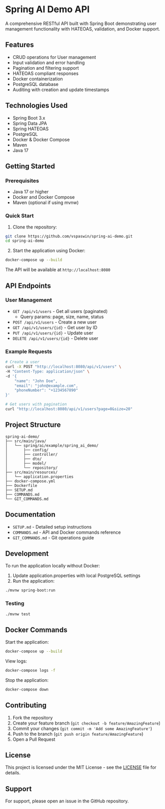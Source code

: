 # Spring AI Demo API

A comprehensive RESTful API built with Spring Boot demonstrating user management functionality with HATEOAS, validation, and Docker support.

## Features

- CRUD operations for User management
- Input validation and error handling
- Pagination and filtering support
- HATEOAS compliant responses
- Docker containerization
- PostgreSQL database
- Auditing with creation and update timestamps

## Technologies Used

- Spring Boot 3.x
- Spring Data JPA
- Spring HATEOAS
- PostgreSQL
- Docker & Docker Compose
- Maven
- Java 17

## Getting Started

### Prerequisites

- Java 17 or higher
- Docker and Docker Compose
- Maven (optional if using mvnw)

### Quick Start

1. Clone the repository:
```bash
git clone https://github.com/vspaswin/spring-ai-demo.git
cd spring-ai-demo
```

2. Start the application using Docker:
```bash
docker-compose up --build
```

The API will be available at `http://localhost:8080`

## API Endpoints

### User Management

- `GET /api/v1/users` - Get all users (paginated)
  - Query params: page, size, name, status
- `POST /api/v1/users` - Create a new user
- `GET /api/v1/users/{id}` - Get user by ID
- `PUT /api/v1/users/{id}` - Update user
- `DELETE /api/v1/users/{id}` - Delete user

### Example Requests

```bash
# Create a user
curl -X POST "http://localhost:8080/api/v1/users" \
-H "Content-Type: application/json" \
-d '{
    "name": "John Doe",
    "email": "john@example.com",
    "phoneNumber": "+1234567890"
}'

# Get users with pagination
curl "http://localhost:8080/api/v1/users?page=0&size=20"
```

## Project Structure

```
spring-ai-demo/
├── src/main/java/
│   └── spring/ai/example/spring_ai_demo/
│       ├── config/
│       ├── controller/
│       ├── dto/
│       ├── model/
│       └── repository/
├── src/main/resources/
│   └── application.properties
├── docker-compose.yml
├── Dockerfile
├── SETUP.md
├── COMMANDS.md
└── GIT_COMMANDS.md
```

## Documentation

- `SETUP.md` - Detailed setup instructions
- `COMMANDS.md` - API and Docker commands reference
- `GIT_COMMANDS.md` - Git operations guide

## Development

To run the application locally without Docker:

1. Update application.properties with local PostgreSQL settings
2. Run the application:
```bash
./mvnw spring-boot:run
```

### Testing

```bash
./mvnw test
```

## Docker Commands

Start the application:
```bash
docker-compose up --build
```

View logs:
```bash
docker-compose logs -f
```

Stop the application:
```bash
docker-compose down
```

## Contributing

1. Fork the repository
2. Create your feature branch (`git checkout -b feature/AmazingFeature`)
3. Commit your changes (`git commit -m 'Add some AmazingFeature'`)
4. Push to the branch (`git push origin feature/AmazingFeature`)
5. Open a Pull Request

## License

This project is licensed under the MIT License - see the [LICENSE](LICENSE) file for details.

## Support

For support, please open an issue in the GitHub repository.

